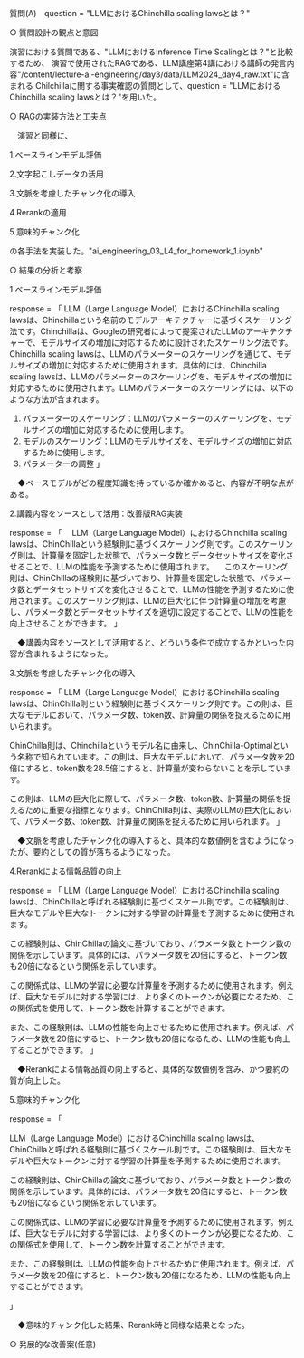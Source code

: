 
質問(A)　question = "LLMにおけるChinchilla scaling lawsとは？"

○ 質問設計の観点と意図

  演習における質問である、"LLMにおけるInference Time Scalingとは？"と比較するため、
  演習で使用されたRAGである、LLM講座第4講における講師の発言内容"/content/lecture-ai-engineering/day3/data/LLM2024_day4_raw.txt"に含まれる
  Chilchillaに関する事実確認の質問として、question = "LLMにおけるChinchilla scaling lawsとは？"を用いた。

○ RAGの実装方法と工夫点

　演習と同様に、
 
   1.ベースラインモデル評価
   
   2.文字起こしデータの活用
   
   3.文脈を考慮したチャンク化の導入
   
   4.Rerankの適用
   
   5.意味的チャンク化
   
  の各手法を実装した。"ai_engineering_03_L4_for_homework_1.ipynb"

○ 結果の分析と考察

  1.ベースラインモデル評価
  
  response = 「
    LLM（Large Language Model）におけるChinchilla scaling lawsは、Chinchillaという名前のモデルアーキテクチャーに基づくスケーリング法です。Chinchillaは、Googleの研究者によって提案されたLLMのアーキテクチャーで、モデルサイズの増加に対応するために設計されたスケーリング法です。
    Chinchilla scaling lawsは、LLMのパラメーターのスケーリングを通じて、モデルサイズの増加に対応するために使用されます。具体的には、Chinchilla scaling lawsは、LLMのパラメーターのスケーリングを、モデルサイズの増加に対応するために使用されます。LLMのパラメーターのスケーリングには、以下のような方法が含まれます。
  1. パラメーターのスケーリング：LLMのパラメーターのスケーリングを、モデルサイズの増加に対応するために使用します。
  2. モデルのスケーリング：LLMのモデルサイズを、モデルサイズの増加に対応するために使用します。
  3. パラメーターの調整
 」

　◆ベースモデルがどの程度知識を持っているか確かめると、内容が不明な点がある。

 2.講義内容をソースとして活用：改善版RAG実装
 
 response = 「
 　LLM（Large Language Model）におけるChinchilla scaling lawsは、ChinChillaという経験則に基づくスケーリング則です。このスケーリング則は、計算量を固定した状態で、パラメータ数とデータセットサイズを変化させることで、LLMの性能を予測するために使用されます。
　このスケーリング則は、ChinChillaの経験則に基づいており、計算量を固定した状態で、パラメータ数とデータセットサイズを変化させることで、LLMの性能を予測するために使用されます。このスケーリング則は、LLMの巨大化に伴う計算量の増加を考慮し、パラメータ数とデータセットサイズを適切に設定することで、LLMの性能を向上させることができます。
」

　◆講義内容をソースとして活用すると、どういう条件で成立するかといった内容が含まれるようになった。


3.文脈を考慮したチャンク化の導入

response = 「
LLM（Large Language Model）におけるChinchilla scaling lawsは、ChinChilla則という経験則に基づくスケーリング則です。この則は、巨大なモデルにおいて、パラメータ数、token数、計算量の関係を捉えるために用いられます。

ChinChilla則は、Chinchillaというモデル名に由来し、ChinChilla-Optimalという名称で知られています。この則は、巨大なモデルにおいて、パラメータ数を20倍にすると、token数を28.5倍にすると、計算量が変わらないことを示しています。

この則は、LLMの巨大化に際して、パラメータ数、token数、計算量の関係を捉えるために重要な指標となります。ChinChilla則は、実際のLLMの巨大化において、パラメータ数、token数、計算量の関係を捉えるために用いられます。
」

　◆文脈を考慮したチャンク化の導入すると、具体的な数値例を含むようになったが、要約としての質が落ちるようになった。

4.Rerankによる情報品質の向上

response = 「
LLM（Large Language Model）におけるChinchilla scaling lawsは、ChinChillaと呼ばれる経験則に基づくスケール則です。この経験則は、巨大なモデルや巨大なトークンに対する学習の計算量を予測するために使用されます。

この経験則は、ChinChillaの論文に基づいており、パラメータ数とトークン数の関係を示しています。具体的には、パラメータ数を20倍にすると、トークン数も20倍になるという関係を示しています。

この関係式は、LLMの学習に必要な計算量を予測するために使用されます。例えば、巨大なモデルに対する学習には、より多くのトークンが必要になるため、この関係式を使用して、トークン数を計算することができます。

また、この経験則は、LLMの性能を向上させるために使用されます。例えば、パラメータ数を20倍にすると、トークン数も20倍になるため、LLMの性能も向上することができます。
」

　◆Rerankによる情報品質の向上すると、具体的な数値例を含み、かつ要約の質が向上した。
 
 
5.意味的チャンク化

response = 「

LLM（Large Language Model）におけるChinchilla scaling lawsは、ChinChillaと呼ばれる経験則に基づくスケール則です。この経験則は、巨大なモデルや巨大なトークンに対する学習の計算量を予測するために使用されます。

この経験則は、ChinChillaの論文に基づいており、パラメータ数とトークン数の関係を示しています。具体的には、パラメータ数を20倍にすると、トークン数も20倍になるという関係を示しています。

この関係式は、LLMの学習に必要な計算量を予測するために使用されます。例えば、巨大なモデルに対する学習には、より多くのトークンが必要になるため、この関係式を使用して、トークン数を計算することができます。

また、この経験則は、LLMの性能を向上させるために使用されます。例えば、パラメータ数を20倍にすると、トークン数も20倍になるため、LLMの性能も向上することができます。

」

　◆意味的チャンク化した結果、Rerank時と同様な結果となった。
 
○ 発展的な改善案(任意)


